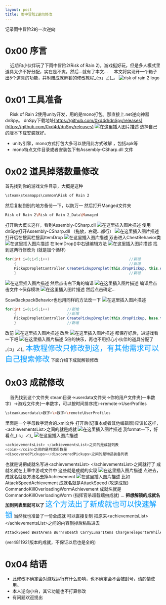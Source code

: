 ```yaml
---
layout: post
title: 雨中冒险2逆向修改
---
```


记录雨中冒险2的一次逆向

# 0x00 序言
&nbsp;&nbsp;&nbsp;&nbsp;近期和小伙伴玩了下雨中冒险2(Risk of Rain 2)，游戏挺好玩，但是多人模式里道具太少不好分配，实在是不爽。然后...就有了本文...
&nbsp;&nbsp;&nbsp;&nbsp;本文将实现开一个箱子出5个道具的功能，并附赠成就解锁的修改教程_(:з」∠)_。
![risk of rain 2 logo](https://img-blog.csdnimg.cn/20200404111300750.jpg,size_16,color_FFFFFF,t_70#pic_center)
# 0x01 工具准备
&nbsp;&nbsp;&nbsp;&nbsp;Risk of Rain 2使用unity开发，用的是mono打包。那直接上.net逆向神器dnSpy。
dnSpy下载地址[https://github.com/0xd4d/dnSpy/releases](https://github.com/0xd4d/dnSpy/releases)
![在这里插入图片描述](https://img-blog.csdnimg.cn/20200404111720557.png#pic_center)
选择自己的版本下载安装就好。

 - unity引擎，mono方式打包大多可以使用此方式破解 ，包括apk等 
 - mono特点文件目录或者安装包下有Assembly-CSharp.dll 文件
# 0x02 道具掉落数量修改
首先找到你的游戏文件目录，大概是这种

```bash
\steam\steamapps\common\Risk of Rain 2
```
然后复制到别的地方备份一下，以防万一
然后打开Manged文件夹

```bash
Risk of Rain 2\Risk of Rain 2_Data\Managed
```
打开后大概长这样，看到Assembly-CSharp.dll
![在这里插入图片描述](https://img-blog.csdnimg.cn/20200404114808833.png,size_16,color_FFFFFF,t_70)
使用dnSpy打开Assembly-CSharp.dll （拖放，右键...都行）
![在这里插入图片描述](https://img-blog.csdnimg.cn/20200404115527633.png,size_16,color_FFFFFF,t_70)
打开后在搜索栏搜索ItemDrop
![在这里插入图片描述](https://img-blog.csdnimg.cn/202004041157033.png)
双击进入ChestBehavior类
![在这里插入图片描述](https://img-blog.csdnimg.cn/20200404115836944.png,size_16,color_FFFFFF,t_70)
在ItemDrop()中右键编辑方法
![在这里插入图片描述](https://img-blog.csdnimg.cn/20200404120051231.png,size_16,color_FFFFFF,t_70)
找到这两行修改为	(就是加个循环)

```csharp
for(int i=0;i<5;i++)									//新增
	{													//新增
	PickupDropletController.CreatePickupDroplet(this.dropPickup, this.dropTransform.position + Vector3.up * 1.5f, Vector3.up * this.dropUpVelocityStrength + this.dropTransform.forward * this.dropForwardVelocityStrength);
	}													//新增
```
![在这里插入图片描述](https://img-blog.csdnimg.cn/20200404120411390.png?x-oss-process=image/watermark,type_ZmFuZ3poZW5naGVpdGk,shadow_10,text_aHR0cHM6Ly9ibG9nLmNzZG4ubmV0L3FxXzM4NTQ3NzQ0,size_16,color_FFFFFF,t_70)
然后点击右下角的编译
![在这里插入图片描述](https://img-blog.csdnimg.cn/20200404121552378.png?x-oss-process=image/watermark,type_ZmFuZ3poZW5naGVpdGk,shadow_10,text_aHR0cHM6Ly9ibG9nLmNzZG4ubmV0L3FxXzM4NTQ3NzQ0,size_16,color_FFFFFF,t_70)
编译后点击文件->保存模块
![在这里插入图片描述](https://img-blog.csdnimg.cn/20200404121741763.png?x-oss-process=image/watermark,type_ZmFuZ3poZW5naGVpdGk,shadow_10,text_aHR0cHM6Ly9ibG9nLmNzZG4ubmV0L3FxXzM4NTQ3NzQ0,size_16,color_FFFFFF,t_70)
然后点击确定...

ScavBackpackBehavior也也用同样的方法改一下
![在这里插入图片描述](https://img-blog.csdnimg.cn/20200404120904247.png)

```csharp
for(int i=0;i<5;i++)		//新增
	{						//新增
	PickupDropletController.CreatePickupDroplet(this.dropPickup, base.transform.position + Vector3.up * 1.5f, Vector3.up * 20f + base.transform.forward * 2f);
	}						//新增
```

改前
![在这里插入图片描述](https://img-blog.csdnimg.cn/202004041210170.png)
改后
![在这里插入图片描述](https://img-blog.csdnimg.cn/20200404121320637.png?x-oss-process=image/watermark,type_ZmFuZ3poZW5naGVpdGk,shadow_10,text_aHR0cHM6Ly9ibG9nLmNzZG4ubmV0L3FxXzM4NTQ3NzQ0,size_16,color_FFFFFF,t_70)
都保存好后，进游戏看一下吧
![在这里插入图片描述](https://img-blog.csdnimg.cn/20200404122201255.png?x-oss-process=image/watermark,type_ZmFuZ3poZW5naGVpdGk,shadow_10,text_aHR0cHM6Ly9ibG9nLmNzZG4ubmV0L3FxXzM4NTQ3NzQ0,size_16,color_FFFFFF,t_70)
5倍的快乐，再也不用担心小伙伴的道具分配了_(:з」∠)_
<font color=#0099ff size=5 face="黑体">本教程修改只修改到这，有其他需求可以自己搜索修改</font>
下面介绍下成就解锁修改
#  0x03 成就修改
&nbsp;&nbsp;&nbsp;&nbsp;首先找到这个文件夹 steam目录->userdata文件夹->你的用户文件夹(一串数字）->游戏文件夹(一串数字，可以按时间排序找)->remote->UserProfiles

```bash
\steam\userdata\<数字>\<数字>\remote\UserProfiles
```
里面是一个字母数字混合的.xml文件
打开后(记事本或者其他编辑器)应该长这样，\<achievementsList\>之间的就是成就
![在这里插入图片描述](https://img-blog.csdnimg.cn/20200404124231694.png?x-oss-process=image/watermark,type_ZmFuZ3poZW5naGVpdGk,shadow_10,text_aHR0cHM6Ly9ibG9nLmNzZG4ubmV0L3FxXzM4NTQ3NzQ0,size_16,color_FFFFFF,t_70)
我format一下，好看点_(:з」∠)_
![在这里插入图片描述](https://img-blog.csdnimg.cn/20200404124357969.png?x-oss-process=image/watermark,type_ZmFuZ3poZW5naGVpdGk,shadow_10,text_aHR0cHM6Ly9ibG9nLmNzZG4ubmV0L3FxXzM4NTQ3NzQ0,size_16,color_FFFFFF,t_70)
```python
<achievementsList> </achievementsList>之间的是成就列表
<coin></coin>之间的是月球币数量 
<discoveredPickups></discoveredPickups>之间的是物品装备列表
```
也就是说把成就名写进\<achievementsList\> \</achievementsList\>之间就行了
成就名就在上章中游戏文件中 这些就是成就的实现
![在这里插入图片描述](https://img-blog.csdnimg.cn/20200404123250146.png?x-oss-process=image/watermark,type_ZmFuZ3poZW5naGVpdGk,shadow_10,text_aHR0cHM6Ly9ibG9nLmNzZG4ubmV0L3FxXzM4NTQ3NzQ0,size_16,color_FFFFFF,t_70#pic_center)
点进去，成就名就是方法名去掉Achievement
![在这里插入图片描述](https://img-blog.csdnimg.cn/20200404124947251.png?x-oss-process=image/watermark,type_ZmFuZ3poZW5naGVpdGk,shadow_10,text_aHR0cHM6Ly9ibG9nLmNzZG4ubmV0L3FxXzM4NTQ3NzQ0,size_16,color_FFFFFF,t_70)
比如
AttackSpeedAchievement 成就名就是AttackSpeed		(攻速成就)
CommandoKillOverloadingWormAchievement 成就名就是CommandoKillOverloadingWorm 	(指挥官杀超载蠕虫成就)
...
**把想解锁的成就名加到列表里就可以了**
<font color=#0099ff size=5 face="黑体">这个方法出了新成就也可以快速解锁</font>
当然我也准备了一份全成就 可以直接复制
把原来\<achievementsList\> \</achievementsList\>之间的内容删掉后粘贴进去

```c
AttackSpeed BeatArena BurnToDeath CarryLunarItems ChargeTeleporterWhileNearDeath CleanupDuty Complete20Stages Complete30StagesCareer CompleteMultiBossShrine CompletePrismaticTrial CompleteTeleporter CompleteTeleporterWithoutInjury CompleteThreeStages CompleteThreeStagesWithoutHealings CompleteUnknownEnding DefeatSuperRoboBallBoss Die5Times Discover10UniqueTier1 Discover5Equipment FailShrineChance FindDevilAltar FindTimedChest FindUniqueNewtStatues FreeMage HardEliteBossKill HardHitter KillBossQuantityInRun KillBossQuick KillElementalLemurians KillEliteMonster KillElitesMilestone KillGoldTitanInOneCycle KillTotalEnemies LoaderBigSlam LogCollector LoopOnce MajorMultikill MaxHealingShrine MoveSpeed MultiCombatShrine NeverBackDown RepeatedlyDuplicateItems RepeatFirstTeleporter RescueTreebot ServerTracker StayAlive1 SuicideHermitCrabs TotalDronesRepaired TotalMoneyCollected UseThreePortals ObtainArtifact ObtainArtifactBomb ObtainArtifactCommand ObtainArtifactEnigma ObtainArtifactFriendlyFire ObtainArtifactGlass ObtainArtifactMixEnemy ObtainArtifactMonsterTeamGainsItems ObtainArtifactRandomSurvivorOnRespawn ObtainArtifactSacrifice ObtainArtifactShadowClone ObtainArtifactSingleMonsterType ObtainArtifactSwarms ObtainArtifactTeamDeath ObtainArtifactWeakAssKnees ObtainArtifactWispOnDeath CommandoClearGameMonsoon CommandoFastFirstStageClear CommandoKillOverloadingWorm CommandoNonLunarEndurance CrocoClearGameMonsoon CrocoKillScavenger CrocoKillWeakEnemiesMilestone CrocoTotalInfectionsMilestone EngiArmy EngiClearGameMonsoon EngiClearTeleporterWithZeroMonsters EngiKillBossQuick HuntressAllGlaiveBouncesKill HuntressClearGameMonsoon HuntressCollectCrowbars HuntressMaintainFullHealthOnFrozenWall LoaderClearGameMonsoon LoaderSpeedRun MageAirborneMultiKill MageClearGameMonsoon MageFastBoss MageMultiExecute MageMultiKill MercClearGameMonsoon MercCompleteTrialWithFullHealth MercDontTouchGround ToolbotClearGameMonsoon ToolbotGuardTeleporter ToolbotKillImpBossWithBfg TreebotClearGameMonsoon TreebotDunkClayBoss TreebotLowHealthTeleporter
```
(ver4811921版本的成就，不保证以后也是全的)
# 0x04 结语

 - 此修改不确定会对游戏运行有什么影响，也不确定会不会被封号，请酌情使用。
 - 本人逆向小白，其它功能也不打算修改
 - 有问题欢迎提出

